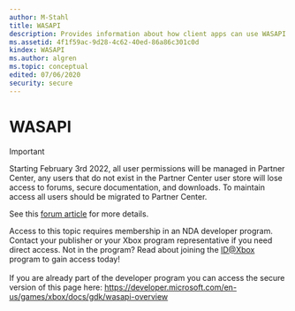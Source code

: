 ```yaml
---
author: M-Stahl
title: WASAPI
description: Provides information about how client apps can use WASAPI to manage the flow of audio data to an audio endpoint device.
ms.assetid: 4f1f59ac-9d28-4c62-40ed-86a86c301c0d
kindex: WASAPI
ms.author: algren
ms.topic: conceptual
edited: 07/06/2020
security: secure
---
```


# WASAPI
> [!IMPORTANT]
> Starting February 3rd 2022, all user permissions will be managed in Partner Center, any users that do not exist in the Partner Center user store will lose access to forums, secure documentation, and downloads. To maintain access all users should be migrated to Partner Center. <p></p>See this <a href="https://forums.xboxlive.com/articles/132187/breaking-change-user-access-for-forums-secure-docu.html">forum article</a> for more details.  

 Access to this topic requires membership in an NDA developer program. Contact your publisher or your Xbox program representative if you need direct access. Not in the program? Read about joining the <a href="https://www.xbox.com/Developers/id">ID@Xbox</a> program to gain access today!  <br/><br/>If you are already part of the developer program you can access the secure version of this page here: <a target="_blank" href="https://developer.microsoft.com/en-us/games/xbox/docs/gdk/wasapi-overview">https://developer.microsoft.com/en-us/games/xbox/docs/gdk/wasapi-overview</a>
